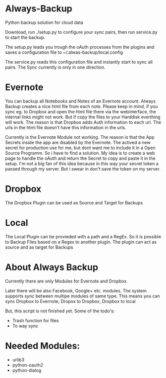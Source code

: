 Always-Backup
==============

Python backup solution for cloud data

Download, run ./setup.py to configure your sync pairs,
then run service.py to start the backup.

The setup.py leads you trough the oAuth processes from the plugins
and saves a configuration file to ~/.alwas-backup/local.config

The service.py reads this configuration file and instantly start
to sync all pairs. The Sync currently is only in one direction.


Evernote
========
You can backup all Notebooks and Notes of an Evernote account.
Always Backup creates a nice html file from each note. Please keep in mind,
if you sync eg. to Dropbox and open the html file there via the webinterface, 
the internal links might not work. But if copy the files to your Harddisk everthing will work.
The reason is that Dropbox adds Auth information to each url. The urls in the html file doesn't have this
information in the urls.

Currently is the Evernote Module not working. The reason is that the App Secrets inside the app
are disabled by the Evernote. The actived a new secret for production use for me, but dont want me to
include it in a Open Source Programm. So i have to find a solution. My idea is to create a web page 
to handle the oAuth and return the Secret to copy and paste it in the setup. I'm not a big fan of this idea because in 
this way your secret token a passed through my server. But i swear in don't save the token on my server.

Dropbox
=======
The Dropbox Plugin can be used as Source and Target for Backups

Local
=====
The Local Plugin can be provieded with a path and a RegEx.
So it is possible to Backup Files based on a Regex to another plugin.
The plugin can act as source and as target for Backups


About Always Backup
===================
Currently there are only Modules for Evernote and Dropbox.

Later there will be also Facebook, Google+ etc. modules. 
The system supports sync between multipe modules of same type. 
This means you can sync Dropbox to Evernote, 
Dropox to Dropbox, Dropbox to local

But, this script is not finished yet.
Some of the todo's:
 - Trash function for files
 - To way sync


Needed Modules:
===============
 - urlib3
 - python-oauth2
 - python-dialog

